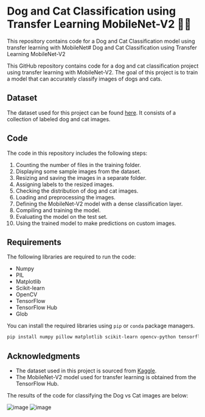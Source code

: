 
# Dog and Cat Classification using Transfer Learning MobileNet-V2 🐶🐱

This repository contains code for a Dog and Cat Classification model using transfer learning with MobileNet# Dog and Cat Classification using Transfer Learning MobileNet-V2

This GitHub repository contains code for a dog and cat classification project using transfer learning with MobileNet-V2. The goal of this project is to train a model that can accurately classify images of dogs and cats.

## Dataset

The dataset used for this project can be found [here](https://www.kaggle.com/competitions/dogs-vs-cats/rules). It consists of a collection of labeled dog and cat images. 

## Code

The code in this repository includes the following steps:

1. Counting the number of files in the training folder.
2. Displaying some sample images from the dataset.
3. Resizing and saving the images in a separate folder.
4. Assigning labels to the resized images.
5. Checking the distribution of dog and cat images.
6. Loading and preprocessing the images.
7. Defining the MobileNet-V2 model with a dense classification layer.
8. Compiling and training the model.
9. Evaluating the model on the test set.
10. Using the trained model to make predictions on custom images.


## Requirements

The following libraries are required to run the code:

- Numpy
- PIL
- Matplotlib
- Scikit-learn
- OpenCV
- TensorFlow
- TensorFlow Hub
- Glob

You can install the required libraries using `pip` or `conda` package managers.

```bash
pip install numpy pillow matplotlib scikit-learn opencv-python tensorflow tensorflow-hub
```

## Acknowledgments

- The dataset used in this project is sourced from [Kaggle](https://www.kaggle.com/competitions/dogs-vs-cats/rules).
- The MobileNet-V2 model used for transfer learning is obtained from the TensorFlow Hub.

The results of the code for classifying the Dog vs Cat images are below:



![image](https://github.com/Nargesmohammadi/Dog-and-Cat-Classification-using-Transfer-learning-mobilenet-v2-/assets/96385230/2733e5ff-6156-458a-95e4-6f21d56f42e0)
![image](https://github.com/Nargesmohammadi/Dog-and-Cat-Classification-using-Transfer-learning-mobilenet-v2-/assets/96385230/3ef48edd-cec5-4534-b581-5f8fbc06586d)




